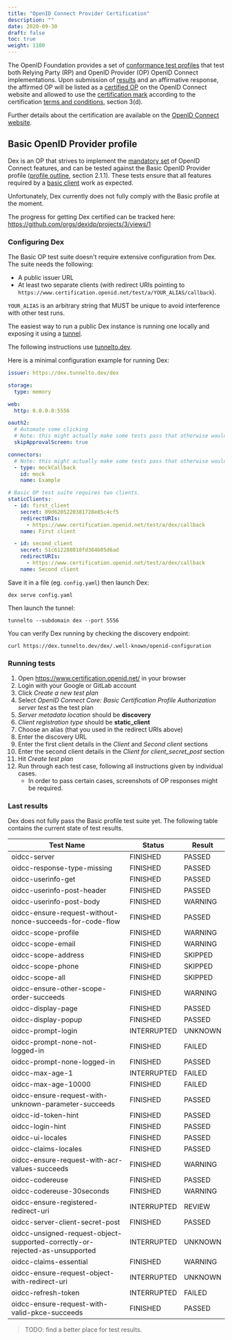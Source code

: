 ```yaml
---
title: "OpenID Connect Provider Certification"
description: ""
date: 2020-09-30
draft: false
toc: true
weight: 1100
---
```


The OpenID Foundation provides a set of [conformance test profiles](https://openid.net/wordpress-content/uploads/2018/06/OpenID-Connect-Conformance-Profiles.pdf) that test both Relying Party (RP)
and OpenID Provider (OP) OpenID Connect implementations.
Upon submission of [results](https://openid.net/certification/submission/) and an affirmative response,
the affirmed OP will be listed as a [certified OP](https://openid.net/developers/certified/) on the OpenID Connect website
and allowed to use the [certification mark](https://openid.net/certification/mark/) according to the certification [terms and conditions](https://openid.net/wordpress-content/uploads/2015/03/OpenID-Certification-Terms-and-Conditions.pdf), section 3(d).

Further details about the certification are available on the [OpenID Connect website](https://openid.net/certification/instructions/).

## Basic OpenID Provider profile

Dex is an OP that strives to implement the [mandatory set](https://openid.net/specs/openid-connect-core-1_0.html#ServerMTI) of OpenID Connect features,
and can be tested against the Basic OpenID Provider profile ([profile outline](https://openid.net/wordpress-content/uploads/2018/06/OpenID-Connect-Conformance-Profiles.pdf), section 2.1.1).
These tests ensure that all features required by a [basic client](https://openid.net/specs/openid-connect-basic-1_0.html) work as expected.

Unfortunately, Dex currently does not fully comply with the Basic profile at the moment.

The progress for getting Dex certified can be tracked here: https://github.com/orgs/dexidp/projects/3/views/1

### Configuring Dex

The Basic OP test suite doesn't require extensive configuration from Dex.
The suite needs the following:

- A public issuer URL
- At least two separate clients (with redirect URIs pointing to `https://www.certification.openid.net/test/a/YOUR_ALIAS/callback`).

`YOUR_ALIAS` is an arbitrary string that MUST be unique to avoid interference with other test runs.

The easiest way to run a public Dex instance is running one locally and exposing it using a [tunnel](https://github.com/anderspitman/awesome-tunneling).

The following instructions use [tunnelto.dev](https://tunnelto.dev/).

Here is a minimal configuration example for running Dex:

```yaml
issuer: https://dex.tunnelto.dev/dex

storage:
  type: memory

web:
  http: 0.0.0.0:5556

oauth2:
  # Automate some clicking
  # Note: this might actually make some tests pass that otherwise wouldn't.
  skipApprovalScreen: true

connectors:
  # Note: this might actually make some tests pass that otherwise wouldn't.
  - type: mockCallback
    id: mock
    name: Example

# Basic OP test suite requires two clients.
staticClients:
  - id: first_client
    secret: 89d6205220381728e85c4cf5
    redirectURIs:
      - https://www.certification.openid.net/test/a/dex/callback
    name: First client

  - id: second_client
    secret: 51c612288018fd384b05d6ad
    redirectURIs:
      - https://www.certification.openid.net/test/a/dex/callback
    name: Second client
```

Save it in a file (eg. `config.yaml`) then launch Dex:

```shell
dex serve config.yaml
```

Then launch the tunnel:

```shell
tunnelto --subdomain dex --port 5556
```

You can verify Dex running by checking the discovery endpoint:

```shell
curl https://dex.tunnelto.dev/dex/.well-known/openid-configuration
```

### Running tests

1. Open https://www.certification.openid.net/ in your browser
1. Login with your Google or GitLab account
1. Click _Create a new test plan_
1. Select _OpenID Connect Core: Basic Certification Profile Authorization server test_ as the test plan
1. _Server metadata location_ should be **discovery**
1. _Client registration type_ should be **static_client**
1. Choose an alias (that you used in the redirect URIs above)
1. Enter the discovery URL
1. Enter the first client details in the _Client_ and _Second client_ sections
1. Enter the second client details in the _Client for client_secret_post_ section
1. Hit _Create test plan_
1. Run through each test case, following all instructions given by individual cases.
    * In order to pass certain cases, screenshots of OP responses might be required.

### Last results

Dex does not fully pass the Basic profile test suite yet. The following table contains the current state of test results.

| Test Name                                                                    | Status      | Result  |
|------------------------------------------------------------------------------|-------------|---------|
| oidcc-server                                                                 | FINISHED    | PASSED  |
| oidcc-response-type-missing                                                  | FINISHED    | PASSED  |
| oidcc-userinfo-get                                                           | FINISHED    | PASSED  |
| oidcc-userinfo-post-header                                                   | FINISHED    | PASSED  |
| oidcc-userinfo-post-body                                                     | FINISHED    | WARNING |
| oidcc-ensure-request-without-nonce-succeeds-for-code-flow                    | FINISHED    | PASSED  |
| oidcc-scope-profile                                                          | FINISHED    | WARNING |
| oidcc-scope-email                                                            | FINISHED    | WARNING |
| oidcc-scope-address                                                          | FINISHED    | SKIPPED |
| oidcc-scope-phone                                                            | FINISHED    | SKIPPED |
| oidcc-scope-all                                                              | FINISHED    | SKIPPED |
| oidcc-ensure-other-scope-order-succeeds                                      | FINISHED    | WARNING |
| oidcc-display-page                                                           | FINISHED    | PASSED  |
| oidcc-display-popup                                                          | FINISHED    | PASSED  |
| oidcc-prompt-login                                                           | INTERRUPTED | UNKNOWN |
| oidcc-prompt-none-not-logged-in                                              | FINISHED    | FAILED  |
| oidcc-prompt-none-logged-in                                                  | FINISHED    | PASSED  |
| oidcc-max-age-1                                                              | INTERRUPTED | FAILED  |
| oidcc-max-age-10000                                                          | FINISHED    | FAILED  |
| oidcc-ensure-request-with-unknown-parameter-succeeds                         | FINISHED    | PASSED  |
| oidcc-id-token-hint                                                          | FINISHED    | PASSED  |
| oidcc-login-hint                                                             | FINISHED    | PASSED  |
| oidcc-ui-locales                                                             | FINISHED    | PASSED  |
| oidcc-claims-locales                                                         | FINISHED    | PASSED  |
| oidcc-ensure-request-with-acr-values-succeeds                                | FINISHED    | WARNING |
| oidcc-codereuse                                                              | FINISHED    | PASSED  |
| oidcc-codereuse-30seconds                                                    | FINISHED    | WARNING |
| oidcc-ensure-registered-redirect-uri                                         | INTERRUPTED | REVIEW  |
| oidcc-server-client-secret-post                                              | FINISHED    | PASSED  |
| oidcc-unsigned-request-object-supported-correctly-or-rejected-as-unsupported | INTERRUPTED | UNKNOWN |
| oidcc-claims-essential                                                       | FINISHED    | WARNING |
| oidcc-ensure-request-object-with-redirect-uri                                | INTERRUPTED | UNKNOWN |
| oidcc-refresh-token                                                          | INTERRUPTED | FAILED  |
| oidcc-ensure-request-with-valid-pkce-succeeds                                | FINISHED    | PASSED  |

> TODO: find a better place for test results.
